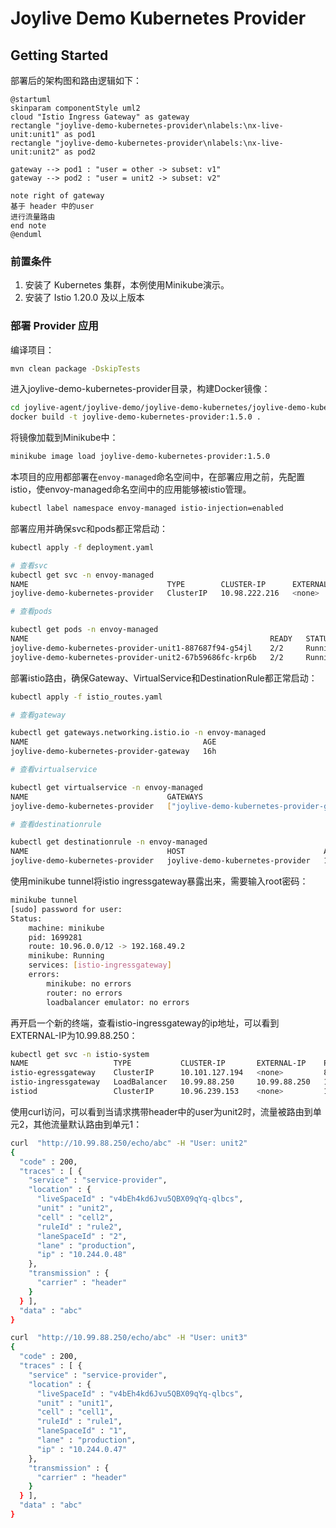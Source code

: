 # Joylive Demo Kubernetes Provider

## Getting Started

部署后的架构图和路由逻辑如下：

```plantuml
@startuml
skinparam componentStyle uml2
cloud "Istio Ingress Gateway" as gateway
rectangle "joylive-demo-kubernetes-provider\nlabels:\nx-live-unit:unit1" as pod1
rectangle "joylive-demo-kubernetes-provider\nlabels:\nx-live-unit:unit2" as pod2

gateway --> pod1 : "user = other -> subset: v1"
gateway --> pod2 : "user = unit2 -> subset: v2"

note right of gateway
基于 header 中的user
进行流量路由
end note
@enduml
```
### 前置条件

1. 安装了 Kubernetes 集群，本例使用Minikube演示。
2. 安装了 Istio 1.20.0 及以上版本

### 部署 Provider 应用

编译项目：

```bash
mvn clean package -DskipTests
```

进入joylive-demo-kubernetes-provider目录，构建Docker镜像：

```bash
cd joylive-agent/joylive-demo/joylive-demo-kubernetes/joylive-demo-kubernetes-provider
docker build -t joylive-demo-kubernetes-provider:1.5.0 .
```

将镜像加载到Minikube中：

```bash
minikube image load joylive-demo-kubernetes-provider:1.5.0
```

本项目的应用都部署在`envoy-managed`命名空间中，在部署应用之前，先配置istio，使envoy-managed命名空间中的应用能够被istio管理。

```bash
kubectl label namespace envoy-managed istio-injection=enabled


```

部署应用并确保svc和pods都正常启动：

```bash
kubectl apply -f deployment.yaml

# 查看svc
kubectl get svc -n envoy-managed
NAME                               TYPE        CLUSTER-IP      EXTERNAL-IP   PORT(S)   AGE
joylive-demo-kubernetes-provider   ClusterIP   10.98.222.216   <none>        80/TCP    19h

# 查看pods

kubectl get pods -n envoy-managed
NAME                                                      READY   STATUS    RESTARTS   AGE
joylive-demo-kubernetes-provider-unit1-887687f94-g54jl    2/2     Running   0          30m
joylive-demo-kubernetes-provider-unit2-67b59686fc-krp6b   2/2     Running   0          30m

```

部署istio路由，确保Gateway、VirtualService和DestinationRule都正常启动：

```bash
kubectl apply -f istio_routes.yaml

# 查看gateway

kubectl get gateways.networking.istio.io -n envoy-managed
NAME                                       AGE
joylive-demo-kubernetes-provider-gateway   16h

# 查看virtualservice

kubectl get virtualservice -n envoy-managed
NAME                               GATEWAYS                                       HOSTS   AGE
joylive-demo-kubernetes-provider   ["joylive-demo-kubernetes-provider-gateway"]   ["*"]   16h

# 查看destinationrule

kubectl get destinationrule -n envoy-managed
NAME                               HOST                               AGE
joylive-demo-kubernetes-provider   joylive-demo-kubernetes-provider   16h

```

使用minikube tunnel将istio ingressgateway暴露出来，需要输入root密码：

```bash
minikube tunnel
[sudo] password for user:
Status:
	machine: minikube
	pid: 1699281
	route: 10.96.0.0/12 -> 192.168.49.2
	minikube: Running
	services: [istio-ingressgateway]
    errors:
		minikube: no errors
		router: no errors
		loadbalancer emulator: no errors
```

再开启一个新的终端，查看istio-ingressgateway的ip地址，可以看到EXTERNAL-IP为10.99.88.250：

```bash
kubectl get svc -n istio-system
NAME                   TYPE           CLUSTER-IP       EXTERNAL-IP    PORT(S)                                                                      AGE
istio-egressgateway    ClusterIP      10.101.127.194   <none>         80/TCP,443/TCP                                                               16h
istio-ingressgateway   LoadBalancer   10.99.88.250     10.99.88.250   15021:31709/TCP,80:30569/TCP,443:30555/TCP,31400:31849/TCP,15443:30162/TCP   16h
istiod                 ClusterIP      10.96.239.153    <none>         15010/TCP,15012/TCP,443/TCP,15014/TCP                                        12d
```

使用curl访问，可以看到当请求携带header中的user为unit2时，流量被路由到单元2，其他流量默认路由到单元1：

```bash
curl  "http://10.99.88.250/echo/abc" -H "User: unit2"
{
  "code" : 200,
  "traces" : [ {
    "service" : "service-provider",
    "location" : {
      "liveSpaceId" : "v4bEh4kd6Jvu5QBX09qYq-qlbcs",
      "unit" : "unit2",
      "cell" : "cell2",
      "ruleId" : "rule2",
      "laneSpaceId" : "2",
      "lane" : "production",
      "ip" : "10.244.0.48"
    },
    "transmission" : {
      "carrier" : "header"
    }
  } ],
  "data" : "abc"
}

curl  "http://10.99.88.250/echo/abc" -H "User: unit3"
{
  "code" : 200,
  "traces" : [ {
    "service" : "service-provider",
    "location" : {
      "liveSpaceId" : "v4bEh4kd6Jvu5QBX09qYq-qlbcs",
      "unit" : "unit1",
      "cell" : "cell1",
      "ruleId" : "rule1",
      "laneSpaceId" : "1",
      "lane" : "production",
      "ip" : "10.244.0.47"
    },
    "transmission" : {
      "carrier" : "header"
    }
  } ],
  "data" : "abc"
}
```

